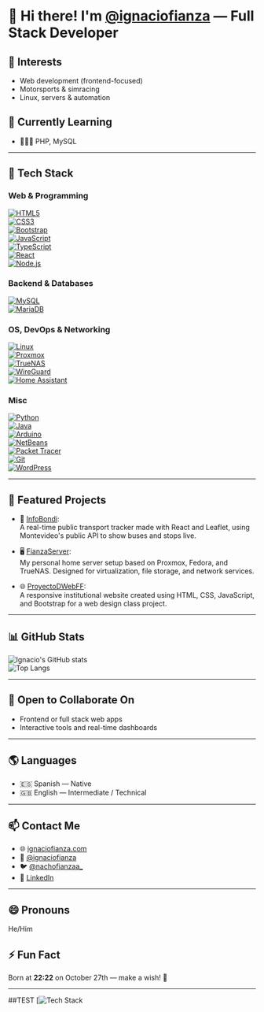 # 👋 Hi there! I'm [@ignaciofianza](https://github.com/ignaciofianza) — Full Stack Developer

## 👀 Interests
- Web development (frontend-focused)
- Motorsports & simracing
- Linux, servers & automation

## 🌱 Currently Learning
- 🧑🏻‍💻 PHP, MySQL

---

## 🚀 Tech Stack

### Web & Programming
[![HTML5](https://img.shields.io/badge/HTML5-E34F26?style=for-the-badge&logo=html5&logoColor=white)]()  
[![CSS3](https://img.shields.io/badge/CSS3-1572B6?style=for-the-badge&logo=css3&logoColor=white)]()  
[![Bootstrap](https://img.shields.io/badge/Bootstrap-563D7C?style=for-the-badge&logo=bootstrap&logoColor=white)]()  
[![JavaScript](https://img.shields.io/badge/JavaScript-F7DF1E?style=for-the-badge&logo=javascript&logoColor=black)]()  
[![TypeScript](https://img.shields.io/badge/TypeScript-007ACC?style=for-the-badge&logo=typescript&logoColor=white)]()  
[![React](https://img.shields.io/badge/React-61DAFB?style=for-the-badge&logo=react&logoColor=black)]()  
[![Node.js](https://img.shields.io/badge/Node.js-339933?style=for-the-badge&logo=nodedotjs&logoColor=white)]()  

### Backend & Databases
[![MySQL](https://img.shields.io/badge/MySQL-4479A1?style=for-the-badge&logo=mysql&logoColor=white)]()  
[![MariaDB](https://img.shields.io/badge/MariaDB-003545?style=for-the-badge&logo=mariadb&logoColor=white)]()  

### OS, DevOps & Networking
[![Linux](https://img.shields.io/badge/Linux-FCC624?style=for-the-badge&logo=linux&logoColor=black)]()  
[![Proxmox](https://img.shields.io/badge/Proxmox-E57000?style=for-the-badge&logo=proxmox&logoColor=white)]()  
[![TrueNAS](https://img.shields.io/badge/TrueNAS-0095D5?style=for-the-badge&logo=truenas&logoColor=white)]()  
[![WireGuard](https://img.shields.io/badge/WireGuard-88171A?style=for-the-badge&logo=wireguard&logoColor=white)]()  
[![Home Assistant](https://img.shields.io/badge/Home%20Assistant-41BDF5?style=for-the-badge&logo=home-assistant&logoColor=white)]()  

### Misc
[![Python](https://img.shields.io/badge/Python-14354C?style=for-the-badge&logo=python&logoColor=white)]()  
[![Java](https://img.shields.io/badge/Java-ED8B00?style=for-the-badge&logo=openjdk&logoColor=white)]()  
[![Arduino](https://img.shields.io/badge/Arduino-00979D?style=for-the-badge&logo=Arduino&logoColor=white)]()  
[![NetBeans](https://img.shields.io/badge/NetBeans-1B6AC6?style=for-the-badge&logo=apachenetbeanside&logoColor=white)]()  
[![Packet Tracer](https://img.shields.io/badge/Packet%20Tracer-008CC1?style=for-the-badge&logo=cisco&logoColor=white)]()  
[![Git](https://img.shields.io/badge/Git-F05033?style=for-the-badge&logo=git&logoColor=white)]()  
[![WordPress](https://img.shields.io/badge/WordPress-21759B?style=for-the-badge&logo=wordpress&logoColor=white)]()  

---

## 🧰 Featured Projects

- 🚌 [InfoBondi](https://github.com/ignaciofianza/infobondi):  
  A real-time public transport tracker made with React and Leaflet, using Montevideo's public API to show buses and stops live.

- 🖥️ [FianzaServer](https://github.com/ignaciofianza/fianzaserver):  
  My personal home server setup based on Proxmox, Fedora, and TrueNAS. Designed for virtualization, file storage, and network services.

- 🌐 [ProyectoDWebFF](https://github.com/ignaciofianza/proyectoDWebFF):  
  A responsive institutional website created using HTML, CSS, JavaScript, and Bootstrap for a web design class project.

---

## 📊 GitHub Stats

![Ignacio's GitHub stats](https://github-readme-stats.vercel.app/api?username=ignaciofianza&show_icons=true&theme=radical&border_radius=10)  
![Top Langs](https://github-readme-stats.vercel.app/api/top-langs/?username=ignaciofianza&layout=compact&theme=radical&border_radius=10)

---

## 🤝 Open to Collaborate On
- Frontend or full stack web apps  
- Interactive tools and real-time dashboards

---

## 🌎 Languages

- 🇪🇸 Spanish — Native  
- 🇬🇧 English — Intermediate / Technical

---

## 📫 Contact Me

- 🌐 [ignaciofianza.com](https://ignaciofianza.com)  
- 📸 [@ignaciofianza](https://instagram.com/ignaciofianza)  
- 🐦 [@nachofianzaa_](https://x.com/nachofianzaa_)  
- 💼 [LinkedIn](https://www.linkedin.com/in/ignaciofianza/)

---

## 😄 Pronouns
He/Him

## ⚡ Fun Fact
Born at **22:22** on October 27th — make a wish! 🎉

---
##TEST
[![Tech Stack](https://github-readme-tech-stack.vercel.app/api/cards?title=Tech+Stack&lineCount=3&theme=tokyonight&bg=%23131422&badge=%231D1E33&border=%231D1E33&titleColor=%2370A6FD&line1=html5%2CHTML5%2CE34C26%3BCSS%2CCSS%2C663399%3Bbootstrap%2CBootstrap%2C663399%3Btailwindcss%2CTailwindCSS%2C06b6d4%3Bjavascript%2CJavaScript%2Cf0db4f%3Btypescript%2CTypeScript%2C007acc%3Breact%2Creact%2C007acc%3Bnodedotjs%2Cnodejs%2C68a063%3Bphp%2CPHP%2C474A8A%3Blaravel%2CLaravel%2CFF2D20%3Bexpress%2CExpress%2C0075C9%3B&line2=mysql%2CMySQL%2C004a8f%3BmongoDB%2CmongoDB%2C4DB33D%3B)
